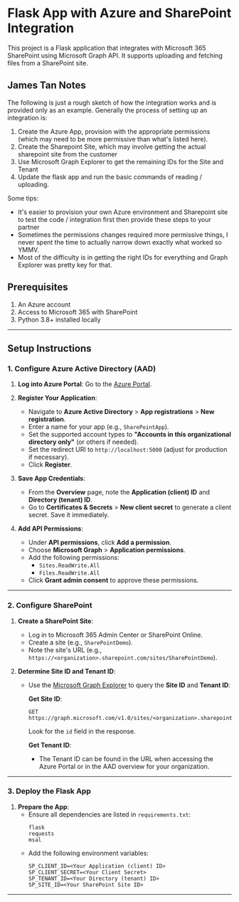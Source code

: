 # Flask App with Azure and SharePoint Integration

This project is a Flask application that integrates with Microsoft 365 SharePoint using Microsoft Graph API. It supports uploading and fetching files from a SharePoint site.

## James Tan Notes
The following is just a rough sketch of how the integration works and is provided only as an example. Generally the process of setting up an integration is:

1. Create the Azure App, provision with the appropriate permissions (which may need to be more permissive than what's listed here).
2. Create the Sharepoint Site, which may involve getting the actual sharepoint site from the customer
3. Use Microsoft Graph Explorer to get the remaining IDs for the Site and Tenant
4. Update the flask app and run the basic commands of reading / uploading.

Some tips:
- It's easier to provision your own Azure environment and Sharepoint site to test the code / integration first then provide these steps to your partner
- Sometimes the permissions changes required more permissive things, I never spent the time to actually narrow down exactly what worked so YMMV.
- Most of the difficulty is in getting the right IDs for everything and Graph Explorer was pretty key for that.

## Prerequisites

1. An Azure account
2. Access to Microsoft 365 with SharePoint
3. Python 3.8+ installed locally

---

## Setup Instructions

### 1. Configure Azure Active Directory (AAD)

1. **Log into Azure Portal**:
   Go to the [Azure Portal](https://portal.azure.com).

2. **Register Your Application**:
   - Navigate to **Azure Active Directory** > **App registrations** > **New registration**.
   - Enter a name for your app (e.g., `SharePointApp`).
   - Set the supported account types to **"Accounts in this organizational directory only"** (or others if needed).
   - Set the redirect URI to `http://localhost:5000` (adjust for production if necessary).
   - Click **Register**.

3. **Save App Credentials**:
   - From the **Overview** page, note the **Application (client) ID** and **Directory (tenant) ID**.
   - Go to **Certificates & Secrets** > **New client secret** to generate a client secret. Save it immediately.

4. **Add API Permissions**:
   - Under **API permissions**, click **Add a permission**.
   - Choose **Microsoft Graph** > **Application permissions**.
   - Add the following permissions:
     - `Sites.ReadWrite.All`
     - `Files.ReadWrite.All`
   - Click **Grant admin consent** to approve these permissions.

---

### 2. Configure SharePoint

1. **Create a SharePoint Site**:
   - Log in to Microsoft 365 Admin Center or SharePoint Online.
   - Create a site (e.g., `SharePointDemo`).
   - Note the site's URL (e.g., `https://<organization>.sharepoint.com/sites/SharePointDemo`).

2. **Determine Site ID and Tenant ID**:
   - Use the [Microsoft Graph Explorer](https://developer.microsoft.com/en-us/graph/graph-explorer) to query the **Site ID** and **Tenant ID**:
     
     **Get Site ID**:
     ```
     GET https://graph.microsoft.com/v1.0/sites/<organization>.sharepoint.com:/sites/<SiteName>
     ```
     Look for the `id` field in the response.

     **Get Tenant ID**:
     - The Tenant ID can be found in the URL when accessing the Azure Portal or in the AAD overview for your organization.

---

### 3. Deploy the Flask App

1. **Prepare the App**:
   - Ensure all dependencies are listed in `requirements.txt`:
     ```
     flask
     requests
     msal
     ```
   - Add the following environment variables:
     ```
     SP_CLIENT_ID=<Your Application (client) ID>
     SP_CLIENT_SECRET=<Your Client Secret>
     SP_TENANT_ID=<Your Directory (tenant) ID>
     SP_SITE_ID=<Your SharePoint Site ID>
     ```

---